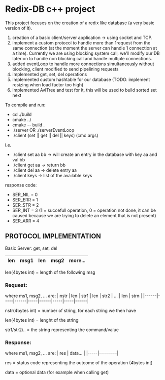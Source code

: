 # Redix-DB c++ project

This project focuses on the creation of a redix like database (a very basic version of it).

1) creation of a basic client/server application -> using socket and TCP.
2) implement a custom protocol to handle more than 1request from the same connection (at the moment the server can handle 1 connection at a time).
    Currently we are using blocking system call, we'll modify our DB later on to handle non blocking call and handle multiple connections.
3) added eventLoop to handle more connections simultaneously without blocking, client modified to send pipelining requests
4) implemented get, set, del operations 
5) implemented custom hashtable for our database (TODO: implement resizing when load factor too high)
6) implemented AvlTree and test for it, this will be used to build sorted set next
    
To compile and run:
- cd ./build
- cmake ../
- cmake -- build .
- ./server OR ./serverEventLoop
- ./client (set || get || del || keys) (cmd args)

i.e. 
- ./client set aa bb -> will create an entry in the database with key aa and val bb
- ./client get aa -> return bb
- ./client del aa -> delete entry aa
- ./client keys -> list of the available keys
     
response code:
- SER_NIL = 0
- SER_ERR = 1
- SER_STR = 2
- SER_INT = 3 (1 = succefull operation, 0 = operation not done, it can be caused because we are trying to delete an element that is not present)
- SER_ARR = 4


## PROTOCOL IMPLEMENTATION
Basic Server: get, set, del

| len | msg1 | len | msg2 | more... |
|-----|------|-----|------|---------|

len(4bytes int) = length of the following msg 

### Request:

where ms1, msg2, ... are:
| nstr | len | str1 | len | str2 | ... | len | strn |
|------|-----|------|-----|------|-----|-----|------|

nstr(4bytes int) = number of string, for each string we then have 

len(4bytes int) = lenght of the string 

str1/str2/.. = the string representing the command/value 

### Response:

where ms1, msg2, ... are:
| res | data... |
|-----|---------|

res = status code representing the outcome of the operation (4bytes int)

data = optional data (for example when calling get)
